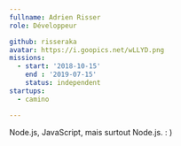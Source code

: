```yaml
---
fullname: Adrien Risser
role: Développeur

github: risseraka
avatar: https://i.goopics.net/wLLYD.png
missions:
  - start: '2018-10-15'
    end : '2019-07-15'
    status: independent
startups:
  - camino

---
```


Node.js, JavaScript, mais surtout Node.js. : )
